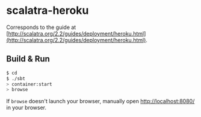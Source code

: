 # scalatra-heroku #

Corresponds to the guide at [http://scalatra.org/2.2/guides/deployment/heroku.html](http://scalatra.org/2.2/guides/deployment/heroku.html).

## Build & Run ##

```sh
$ cd 
$ ./sbt
> container:start
> browse
```

If `browse` doesn't launch your browser, manually open [http://localhost:8080/](http://localhost:8080/) in your browser.
